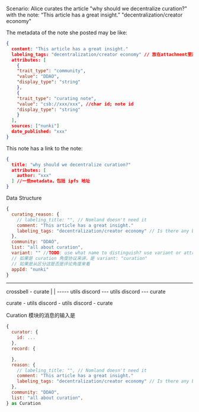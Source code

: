 Scenario:
Alice curates the article "why should we decentralize curation?" with the note:
“This article has a great insight.”
"decentralization/creator economy"

The metadata of the note she posted may be like:

```json
{
  content: "This article has a great insight."
  labeling_tags: "decentralization/creator economy" // 放在attachment里还是attributes里？
  attributes: [
    {
    "trait_type": "community",
    "value": "DDAO",
    "display_type": "string"
    },
    {
    "trait_type": "curating note",
    "value": "csb://xxx/xxx", //char id; note id
    "display_type": "string"
    }
  ],
  sources: ["nunki"]
  date_published: "xxx"
}
```
This note has a link to the note: 
```json
{
  title: "why should we decentralize curation?"
  attributes: [
    author: "xxx"
  ] //一些metadata，包括 ipfs 地址
}
```


Data Structure
```js
{
  curating_reason: {
    // labeling_title: "", // Nomland doesn't need it
    comment: "This article has a great insight."
    labeling_tags: "decentralization/creator economy" // Is there any better wording?
  },
  community: "DDAO",
  list: "all about curation",
  variant: "" //TODO: use what name to distinguish? use variant or attributes?
  // 如果是 curation 角度协议来讲，是 variant: "curation"
  // 如果是从区分这是否是评论角度来看
  appId: "nunki"
}
```

---

crossbell - curate
      |
      |
      ----- utils
discord --- utils
discord --- curate

curate - utils
discord - utils
discord - curate


Curation 模块的消息的输入是
```js
{
  curator: {
    id: ...
  },
  record: {

  },
  reason: {
    // labeling_title: "", // Nomland doesn't need it
    comment: "This article has a great insight."
    labeling_tags: "decentralization/creator economy" // Is there any better wording?
  },
  community: "DDAO",
  list: "all about curation",
} as Curation
```
